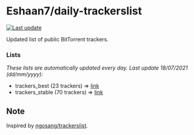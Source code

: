 
# Eshaan7/daily-trackerslist 

[![Last update](https://img.shields.io/badge/Last%20update-18/07/2021-blue.svg)](#)

Updated list of public BitTorrent trackers.

### Lists
*These lists are automatically updated every day. Last update 18/07/2021 (_dd/mm/yyyy_):*

* trackers_best (23 trackers) => [link](https://raw.githubusercontent.com/eshaan7/daily-trackerslist/master/trackers_best.txt)
* trackers_stable (70 trackers) => [link](https://raw.githubusercontent.com/eshaan7/daily-trackerslist/master/trackers_stable.txt)

## Note

Inspired by [ngosang/trackerslist](https://github.com/ngosang/trackerslist).
